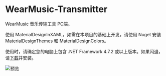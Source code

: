 # WearMusic-Transmitter

WearMusic 音乐传输工具 PC端。

使用 MaterialDesignInXAML，如需在本项目的基础上开发，请使用 Nuget 安装 MaterialDesignThemes 和 MaterialDesignColors。

使用时，请确定您的电脑上包含 .NET Framework 4.7.2 或以上版本。如果闪退，请[下载](https://dotnet.microsoft.com/download/dotnet-framework/net472)并安装。

![预览](https://i.loli.net/2021/05/01/o7LVk1bzu69YJm4.png)
